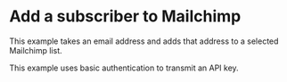 # Add a subscriber to Mailchimp

This example takes an email address and adds that address to a selected Mailchimp list. 

This example uses basic authentication to transmit an API key.
